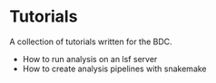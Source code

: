 # Tutorials

A collection of tutorials written for the BDC.

* How to run analysis on an lsf server
* How to create analysis pipelines with snakemake